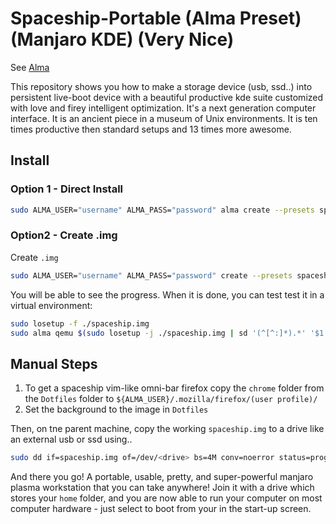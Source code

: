 # Spaceship-Portable (Alma Preset) (Manjaro KDE) (Very Nice)

See [Alma](https://github.com/philmmanjaro/alma)

This repository shows you how to make a storage device (usb, ssd..) into persistent live-boot device with a beautiful productive kde suite customized with love and firey intelligent optimization. It's a next generation computer interface. It is an ancient piece in a museum of Unix environments. It is ten times productive then standard setups and 13 times more awesome.

## Install

### Option 1 - Direct Install
```sh
sudo ALMA_USER="username" ALMA_PASS="password" alma create --presets spaceship /dev/<your disk>
```

### Option2 - Create .img

Create `.img`
```sh
sudo ALMA_USER="username" ALMA_PASS="password" create --presets spaceship --image 14Gib spaceship.img
```

You will be able to see the progress. When it is done, you can test test it in a virtual environment:

```sh
sudo losetup -f ./spaceship.img
sudo alma qemu $(sudo losetup -j ./spaceship.img | sd '(^[^:]*).*' '$1')
```

## Manual Steps

1. To get a spaceship vim-like omni-bar firefox copy the `chrome` folder from the `Dotfiles` folder to `${ALMA_USER}/.mozilla/firefox/(user profile)/`
2. Set the background to the image in `Dotfiles`


Then, on tne parent machine, copy the working `spaceship.img` to a drive like an external usb or ssd using..

```sh
sudo dd if=spaceship.img of=/dev/<drive> bs=4M conv=noerror status=progress
```

And there you go! A portable, usable, pretty, and super-powerful manjaro plasma workstation that you can take anywhere! Join it with a drive which stores your `home` folder, and you are now able to run your computer on most computer hardware - just select to boot from your <device> in the start-up screen.
